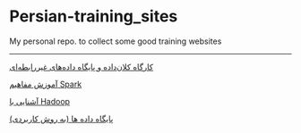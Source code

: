 # Persian-training_sites
My personal repo. to collect some good training websites

---------



[ کارگاه کلان‌داده و پایگاه داده‌های غیررابطه‌ای](https://maktabkhooneh.org/course/%DA%A9%D8%A7%D8%B1%DA%AF%D8%A7%D9%87-%DA%A9%D9%84%D8%A7%D9%86%D8%AF%D8%A7%D8%AF%D9%87-%D9%BE%D8%A7%DB%8C%DA%AF%D8%A7%D9%87-%D8%AF%D8%A7%D8%AF%D9%87%D9%87%D8%A7%DB%8C-%D8%BA%DB%8C%D8%B1%D8%B1%D8%A7%D8%A8%D8%B7%D9%87%D8%A7%DB%8C-mk653/%D9%81%D8%B5%D9%84-%D8%A7%D9%88%D9%84-%DA%A9%D8%A7%D8%B1%DA%AF%D8%A7%D9%87-%DA%A9%D9%84%D8%A7%D9%86%D8%AF%D8%A7%D8%AF%D9%87-%D9%BE%D8%A7%DB%8C%DA%AF%D8%A7%D9%87-%D8%AF%D8%A7%D8%AF%D9%87%D9%87%D8%A7%DB%8C-%D8%BA%DB%8C%D8%B1%D8%B1%D8%A7%D8%A8%D8%B7%D9%87%D8%A7%DB%8C-ch1828/%D9%88%DB%8C%D8%AF%DB%8C%D9%88-%DA%A9%D9%84%D8%A7%D9%86%D8%AF%D8%A7%D8%AF%D9%87-%D9%BE%D8%A7%DB%8C%DA%AF%D8%A7%D9%87-%D8%AF%D8%A7%D8%AF%D9%87%D9%87%D8%A7%DB%8C-%D8%BA%DB%8C%D8%B1%D8%B1%D8%A7%D8%A8%D8%B7%D9%87%D8%A7%DB%8C/) 


[آموزش مفاهیم Spark](https://maktabkhooneh.org/course/%D9%87%D9%85%D8%A7%DB%8C%D8%B4-%D8%AF%D9%88%D8%B1%D9%87-%D8%A2%D9%85%D9%88%D8%B2%D8%B4%DB%8C-Big-Data-mk624/%D9%81%D8%B5%D9%84-%DA%86%D9%87%D8%A7%D8%B1%D9%85-%D8%A2%D9%85%D9%88%D8%B2%D8%B4-%D9%85%D9%81%D8%A7%D9%87%DB%8C%D9%85-spark-ch1713/%D9%88%DB%8C%D8%AF%DB%8C%D9%88-%D8%A2%D9%85%D9%88%D8%B2%D8%B4-%D9%85%D9%81%D8%A7%D9%87%DB%8C%D9%85-spark/)



[آشنایی با Hadoop](https://maktabkhooneh.org/course/%D9%87%D9%85%D8%A7%DB%8C%D8%B4-%D8%AF%D9%88%D8%B1%D9%87-%D8%A2%D9%85%D9%88%D8%B2%D8%B4%DB%8C-Big-Data-mk624/%D9%81%D8%B5%D9%84-%D8%AF%D9%88%D9%85-%D8%A2%D8%B4%D9%86%D8%A7%DB%8C%DB%8C-hadoop-ch1711/%D9%88%DB%8C%D8%AF%DB%8C%D9%88-%D8%A2%D8%B4%D9%86%D8%A7%DB%8C%DB%8C-hadoop/)


[پایگاه داده ها (به روش کاربردی)](https://maktabkhooneh.org/course/%D9%BE%D8%A7%DB%8C%DA%AF%D8%A7%D9%87-%D8%AF%D8%A7%D8%AF%D9%87-%D9%87%D8%A7-%D8%A8%D9%87-%D8%B1%D9%88%D8%B4-%DA%A9%D8%A7%D8%B1%D8%A8%D8%B1%D8%AF%DB%8C-mk297/)


